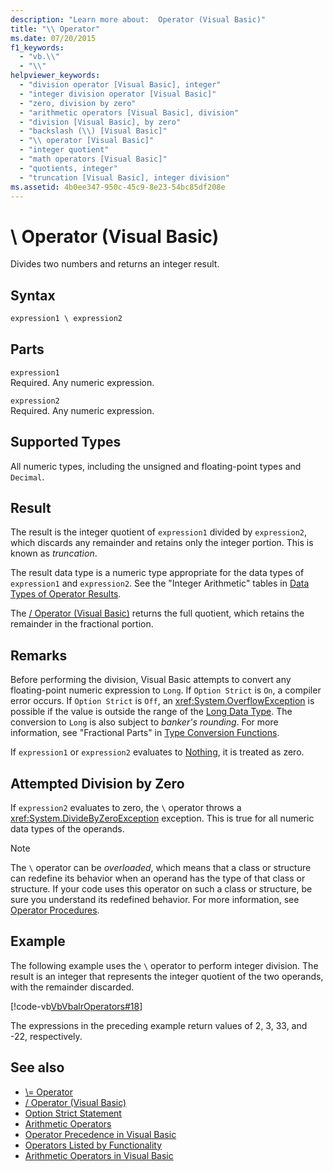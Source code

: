 ```yaml
---
description: "Learn more about:  Operator (Visual Basic)"
title: "\\ Operator"
ms.date: 07/20/2015
f1_keywords: 
  - "vb.\\"
  - "\\"
helpviewer_keywords: 
  - "division operator [Visual Basic], integer"
  - "integer division operator [Visual Basic]"
  - "zero, division by zero"
  - "arithmetic operators [Visual Basic], division"
  - "division [Visual Basic], by zero"
  - "backslash (\\) [Visual Basic]"
  - "\\ operator [Visual Basic]"
  - "integer quotient"
  - "math operators [Visual Basic]"
  - "quotients, integer"
  - "truncation [Visual Basic], integer division"
ms.assetid: 4b0ee347-950c-45c9-8e23-54bc85df208e
---
```

# \ Operator (Visual Basic)

Divides two numbers and returns an integer result.  
  
## Syntax  
  
```vb  
expression1 \ expression2  
```  
  
## Parts  

 `expression1`  
 Required. Any numeric expression.  
  
 `expression2`  
 Required. Any numeric expression.  
  
## Supported Types  

 All numeric types, including the unsigned and floating-point types and `Decimal`.  
  
## Result  

 The result is the integer quotient of `expression1` divided by `expression2`, which discards any remainder and retains only the integer portion. This is known as *truncation*.  
  
 The result data type is a numeric type appropriate for the data types of `expression1` and `expression2`. See the "Integer Arithmetic" tables in [Data Types of Operator Results](data-types-of-operator-results.md).  
  
 The [/ Operator (Visual Basic)](floating-point-division-operator.md) returns the full quotient, which retains the remainder in the fractional portion.  
  
## Remarks  

 Before performing the division, Visual Basic attempts to convert any floating-point numeric expression to `Long`. If `Option Strict` is `On`, a compiler error occurs. If `Option Strict` is `Off`, an <xref:System.OverflowException> is possible if the value is outside the range of the [Long Data Type](../data-types/long-data-type.md). The conversion to `Long` is also subject to *banker's rounding*. For more information, see "Fractional Parts" in [Type Conversion Functions](../functions/type-conversion-functions.md).  
  
 If `expression1` or `expression2` evaluates to [Nothing](../nothing.md), it is treated as zero.  
  
## Attempted Division by Zero  

 If `expression2` evaluates to zero, the `\` operator throws a <xref:System.DivideByZeroException> exception. This is true for all numeric data types of the operands.  
  
> [!NOTE]
> The `\` operator can be *overloaded*, which means that a class or structure can redefine its behavior when an operand has the type of that class or structure. If your code uses this operator on such a class or structure, be sure you understand its redefined behavior. For more information, see [Operator Procedures](../../programming-guide/language-features/procedures/operator-procedures.md).  
  
## Example  

 The following example uses the `\` operator to perform integer division. The result is an integer that represents the integer quotient of the two operands, with the remainder discarded.  
  
 [!code-vb[VbVbalrOperators#18](~/samples/snippets/visualbasic/VS_Snippets_VBCSharp/VbVbalrOperators/VB/Class1.vb#18)]  
  
 The expressions in the preceding example return values of 2, 3, 33, and -22, respectively.  
  
## See also

- [\\= Operator](integer-division-assignment-operator.md)
- [/ Operator (Visual Basic)](floating-point-division-operator.md)
- [Option Strict Statement](../statements/option-strict-statement.md)
- [Arithmetic Operators](arithmetic-operators.md)
- [Operator Precedence in Visual Basic](operator-precedence.md)
- [Operators Listed by Functionality](operators-listed-by-functionality.md)
- [Arithmetic Operators in Visual Basic](../../programming-guide/language-features/operators-and-expressions/arithmetic-operators.md)
